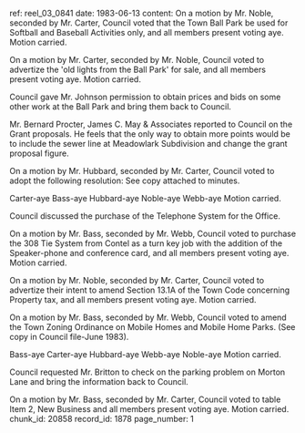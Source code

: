 ref: reel_03_0841
date: 1983-06-13
content: On a motion by Mr. Noble, seconded by Mr. Carter, Council voted that the Town Ball Park be used for Softball and Baseball Activities only, and all members present voting aye. Motion carried.

On a motion by Mr. Carter, seconded by Mr. Noble, Council voted to advertize the 'old lights from the Ball Park' for sale, and all members present voting aye. Motion carried.

Council gave Mr. Johnson permission to obtain prices and bids on some other work at the Ball Park and bring them back to Council.

Mr. Bernard Procter, James C. May & Associates reported to Council on the Grant proposals. He feels that the only way to obtain more points would be to include the sewer line at Meadowlark Subdivision and change the grant proposal figure.

On a motion by Mr. Hubbard, seconded by Mr. Carter, Council voted to adopt the following resolution: See copy attached to minutes.

Carter-aye Bass-aye Hubbard-aye Noble-aye Webb-aye Motion carried.

Council discussed the purchase of the Telephone System for the Office.

On a motion by Mr. Bass, seconded by Mr. Webb, Council voted to purchase the 308 Tie System from Contel as a turn key job with the addition of the Speaker-phone and conference card, and all members present voting aye. Motion carried.

On a motion by Mr. Noble, seconded by Mr. Carter, Council voted to advertize their intent to amend Section 13.1A of the Town Code concerning Property tax, and all members present voting aye. Motion carried.

On a motion by Mr. Bass, seconded by Mr. Webb, Council voted to amend the Town Zoning Ordinance on Mobile Homes and Mobile Home Parks. (See copy in Council file-June 1983).

Bass-aye Carter-aye Hubbard-aye Webb-aye Noble-aye Motion carried.

Council requested Mr. Britton to check on the parking problem on Morton Lane and bring the information back to Council.

On a motion by Mr. Bass, seconded by Mr. Carter, Council voted to table Item 2, New Business and all members present voting aye. Motion carried.
chunk_id: 20858
record_id: 1878
page_number: 1

